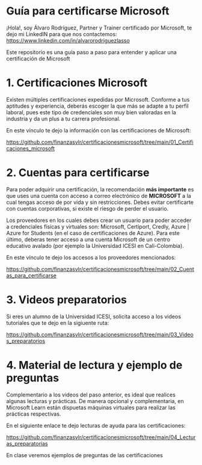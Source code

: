 # Guía para certificarse Microsoft
¡Hola!, soy Álvaro Rodríguez, Partner y Trainer certificado por Microsoft, te dejo mi LinkedIN para que nos contactemos: https://www.linkedin.com/in/alvarorodriguezlasso

Este repositorio es una guía paso a paso para entender y aplicar una certificación de Microsoft

# 1. Certificaciones Microsoft
Existen múltiples certificaciones expedidas por Microsoft.  Conforme a tus aptitudes y experiencia, deberás escoger la que más se adapte a tu perfil laboral, pues este tipo de credenciales son muy bien valoradas en la industria y da un plus a tu carrera profesional.

En este vínculo te dejo la información con las certificaciones de Microsoft:

https://github.com/finanzasvlr/certificacionesmicrosoft/tree/main/01_Certificaciones_microsoft

# 2.  Cuentas para certificarse
Para poder adquirir una certificación, la recomendación **más importante** es que uses una cuenta con acceso a correo electrónico de **MICROSOFT** a la cual tengas acceso de por vida y sin restricciones.  Debes evitar certificarte con cuentas corporativas, si existe el riesgo de perder el usuario.

Los proveedores en los cuales debes crear un usuario para poder acceder a credenciales físicas y virtuales son: Microsoft, Certiport, Credly, Azure | Azure for Students (en el caso de certificaciones de Azure).  Para este último, deberas tener acceso a una cuenta Microsoft de un centro educativo avalado (por ejemplo la Universidad ICESI en Cali-Colombia).

En este vínculo te dejo los accesos a los proveedores mencionados:

https://github.com/finanzasvlr/certificacionesmicrosoft/tree/main/02_Cuentas_para_certificarse

# 3.  Videos preparatorios
Si eres un alumno de la Universidad ICESI, solicita acceso a los videos tutoriales que te dejo en la sigiuente ruta:

https://github.com/finanzasvlr/certificacionesmicrosoft/tree/main/03_Videos_preparatorios

# 4.  Material de lectura y ejemplo de preguntas
Complementario a los videos del paso anterior, es ideal que realices algunas lecturas y prácticas.  De manera opcional y complementaria, en Microsoft Learn están dispuetas máquinas virtuales para realizar las prácticas respectivas.

En el siguiente enlace te dejo lecturas de ayuda para las certificaciones:

https://github.com/finanzasvlr/certificacionesmicrosoft/tree/main/04_Lecturas_preparatorias

En clase veremos ejemplos de preguntas de las certificaciones